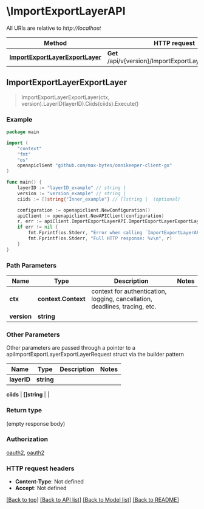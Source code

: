 # \ImportExportLayerAPI

All URIs are relative to *http://localhost*

Method | HTTP request | Description
------------- | ------------- | -------------
[**ImportExportLayerExportLayer**](ImportExportLayerAPI.md#ImportExportLayerExportLayer) | **Get** /api/v{version}/ImportExportLayer/exportLayer | 



## ImportExportLayerExportLayer

> ImportExportLayerExportLayer(ctx, version).LayerID(layerID).Ciids(ciids).Execute()



### Example

```go
package main

import (
	"context"
	"fmt"
	"os"
	openapiclient "github.com/max-bytes/omnikeeper-client-go"
)

func main() {
	layerID := "layerID_example" // string | 
	version := "version_example" // string | 
	ciids := []string{"Inner_example"} // []string |  (optional)

	configuration := openapiclient.NewConfiguration()
	apiClient := openapiclient.NewAPIClient(configuration)
	r, err := apiClient.ImportExportLayerAPI.ImportExportLayerExportLayer(context.Background(), version).LayerID(layerID).Ciids(ciids).Execute()
	if err != nil {
		fmt.Fprintf(os.Stderr, "Error when calling `ImportExportLayerAPI.ImportExportLayerExportLayer``: %v\n", err)
		fmt.Fprintf(os.Stderr, "Full HTTP response: %v\n", r)
	}
}
```

### Path Parameters


Name | Type | Description  | Notes
------------- | ------------- | ------------- | -------------
**ctx** | **context.Context** | context for authentication, logging, cancellation, deadlines, tracing, etc.
**version** | **string** |  | 

### Other Parameters

Other parameters are passed through a pointer to a apiImportExportLayerExportLayerRequest struct via the builder pattern


Name | Type | Description  | Notes
------------- | ------------- | ------------- | -------------
 **layerID** | **string** |  | 

 **ciids** | **[]string** |  | 

### Return type

 (empty response body)

### Authorization

[oauth2](../README.md#oauth2), [oauth2](../README.md#oauth2)

### HTTP request headers

- **Content-Type**: Not defined
- **Accept**: Not defined

[[Back to top]](#) [[Back to API list]](../README.md#documentation-for-api-endpoints)
[[Back to Model list]](../README.md#documentation-for-models)
[[Back to README]](../README.md)

